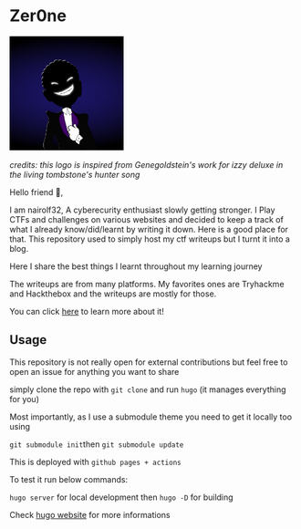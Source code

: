 # Zer0ne

<img src="static/pictures/dark_logo.png" alt="logo" width="200" height="200">

*credits: this logo is inspired from Genegoldstein's work for izzy deluxe in the living tombstone's hunter song*

Hello friend 🤖,

I am nairolf32, A cyberecurity enthusiast slowly getting stronger. I Play CTFs and challenges on various websites and decided to keep a track of what I already know/did/learnt by writing it down. Here is a good place for that. This repository used to simply host my ctf writeups but I turnt it into a blog.

Here I share the best things I learnt throughout my learning journey

The writeups are from many platforms. My favorites ones are Tryhackme and Hackthebox and the writeups are mostly for those.

You can click [here](https://nair0lf32.github.io/zer0ne/about/) to learn more about it!

## Usage

This repository is not really open for external contributions but feel free to open an issue for anything you want to share

simply clone the repo with `git clone` and run `hugo` (it manages everything for you)

Most importantly, as I use a submodule theme you need to get it locally too using

`git submodule init`then `git submodule update`

This is deployed with `github pages + actions`

To test it run below commands:

`hugo server` for local development then `hugo -D` for building

Check [hugo website](https://gohugo.io/) for more informations
